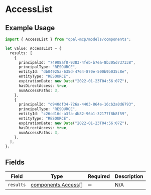 # AccessList

## Example Usage

```typescript
import { AccessList } from "opal-mcp/models/components";

let value: AccessList = {
  results: [
    {
      principalId: "74908af0-9383-4feb-b7ea-8b305d737338",
      principalType: "RESOURCE",
      entityId: "db04925a-635d-4764-870e-500b9b035c8e",
      entityType: "RESOURCE",
      expirationDate: new Date("2022-01-23T04:56:07Z"),
      hasDirectAccess: true,
      numAccessPaths: 3,
    },
    {
      principalId: "d940df34-726a-4403-864e-16cb2a0d6793",
      principalType: "RESOURCE",
      entityId: "c26cd16c-a3fa-4b82-96b1-32177f8b8f59",
      entityType: "RESOURCE",
      expirationDate: new Date("2022-01-23T04:56:07Z"),
      hasDirectAccess: true,
      numAccessPaths: 3,
    },
  ],
};
```

## Fields

| Field                                                    | Type                                                     | Required                                                 | Description                                              |
| -------------------------------------------------------- | -------------------------------------------------------- | -------------------------------------------------------- | -------------------------------------------------------- |
| `results`                                                | [components.Access](../../models/components/access.md)[] | :heavy_minus_sign:                                       | N/A                                                      |